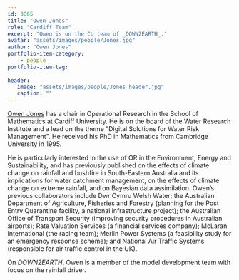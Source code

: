 ```yaml
---
id: 3065
title: "Owen Jones"
role: "Cardiff Team"
excerpt: "Owen is on the CU team of _DOWN2EARTH_."
avatar: "assets/images/people/Jones.jpg"
author: "Owen Jones"
portfolio-item-category:
    - people
portfolio-item-tag:
    
header:
   image: "assets/images/people/Jones_header.jpg"
   caption: ""
---
```


[Owen Jones](https://www.cardiff.ac.uk/people/view/556930-jones-owen) has a chair in Operational Research in the School of Mathematics at Cardiff University. He is on the board of the Water Research Institute and a lead on the theme "Digital Solutions for Water Risk Management". He received his PhD in Mathematics from Cambridge University in 1995.

He is particularly interested in the use of OR in the Environment, Energy and Sustainability, and has previously published on the effects of climate change on rainfall and bushfire in South-Eastern Australia and its implications for water catchment management, on the effects of climate change on extreme rainfall, and on Bayesian data assimilation. Owen’s previous collaborators include Dwr Cymru Welsh Water; the Australian Department of Agriculture, Fisheries and Forestry (planning for the Post Entry Quarantine facility, a national infrastructure project); the Australian Office of Transport Security (improving security procedures in Australian airports); Rate Valuation Services (a financial services company); McLaran International (the racing team); Merlin Power Systems (a feasibility study for an emergency response scheme); and National Air Traffic Systems (responsible for air traffic control in the UK). 

On _DOWN2EARTH_, Owen is a member of the model development team with focus on the rainfall driver. 